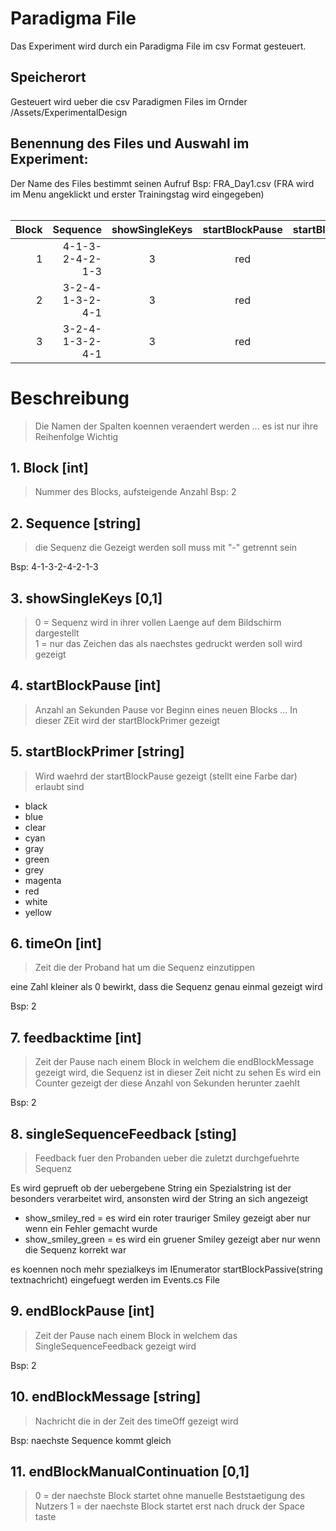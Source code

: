 # Paradigma File

Das Experiment wird durch ein Paradigma File im csv Format gesteuert.
## Speicherort
Gesteuert wird ueber die csv Paradigmen Files im Ornder /Assets/ExperimentalDesign

## Benennung des Files und Auswahl im Experiment:
Der Name des Files bestimmt seinen Aufruf 
Bsp: FRA_Day1.csv (FRA wird im Menu angeklickt und erster Trainingstag wird eingegeben)
<br/><br/>






|Block|Sequence|showSingleKeys|startBlockPause|startBlockPrimer|timeOn|feedbacktime|singleSequenceFeedback|endBlockPause|endBlockMessage|endBlockManualContinuation|
|----:|------------:|:----:|:----:|:----:|:-------------:|:----:|:----:|:----:|:-----:|:----------------:|
|1|4-1-3-2-4-2-1-3|3|red|-1|4|show_red_smiley|5|myendblockmessage|1|
|2|3-2-4-1-3-2-4-1|3|red|-1|4|show_green_smiley|5|myendblockmessage|1|
|3|3-2-4-1-3-2-4-1|3|red|-1|4|mycurrentstringmessageasfeeback|5|myendblockmessage|1|

# Beschreibung
> Die Namen der Spalten koennen veraendert werden ... es ist nur ihre Reihenfolge Wichtig
## 1. Block [int]
> Nummer des Blocks, aufsteigende Anzahl
Bsp: 2
## 2. Sequence [string]
> die Sequenz die Gezeigt werden soll muss mit "-" getrennt sein

Bsp: 4-1-3-2-4-2-1-3

## 3. showSingleKeys [0,1]
> 0 = Sequenz wird in ihrer vollen Laenge auf dem Bildschirm dargestellt <br>
> 1 = nur das Zeichen das als naechstes gedruckt werden soll wird gezeigt

## 4. startBlockPause  [int] 
> Anzahl an Sekunden Pause vor Beginn eines neuen Blocks ... In dieser ZEit wird der startBlockPrimer gezeigt
## 5. startBlockPrimer [string]
> Wird waehrd der startBlockPause gezeigt (stellt eine Farbe dar) erlaubt sind
* black
* blue
* clear
* cyan
* gray
* green
* grey
* magenta
* red
* white
* yellow

## 6. timeOn [int]
> Zeit die der Proband hat um die Sequenz einzutippen
> 
eine Zahl kleiner als 0 bewirkt, dass die Sequenz genau einmal gezeigt wird

Bsp: 2

## 7. feedbacktime [int]
> Zeit der Pause nach einem Block in welchem die endBlockMessage gezeigt wird, die Sequenz ist in dieser Zeit nicht zu sehen
> Es wird ein Counter gezeigt der diese Anzahl von Sekunden herunter zaehlt

Bsp: 2
## 8. singleSequenceFeedback [sting]
> Feedback fuer den Probanden ueber die zuletzt durchgefuehrte Sequenz

Es wird geprueft ob der uebergebene String ein Spezialstring ist der besonders verarbeitet wird, ansonsten wird der String an sich angezeigt
* show_smiley_red = es wird ein roter trauriger Smiley gezeigt aber nur wenn ein Fehler gemacht wurde
* show_smiley_green = es wird ein gruener Smiley gezeigt aber nur wenn die Sequenz korrekt war

es koennen noch mehr spezialkeys im IEnumerator startBlockPassive(string textnachricht) eingefuegt werden im Events.cs File

## 9. endBlockPause [int]
> Zeit der Pause nach einem Block in welchem das SingleSequenceFeedback gezeigt wird

Bsp: 2
## 10. endBlockMessage [string]
> Nachricht die in der Zeit des timeOff gezeigt wird

Bsp: naechste Sequence kommt gleich
## 11. endBlockManualContinuation [0,1]
> 0 = der naechste Block startet ohne manuelle Beststaetigung des Nutzers
> 1 = der naechste Block startet erst nach druck der Space taste


